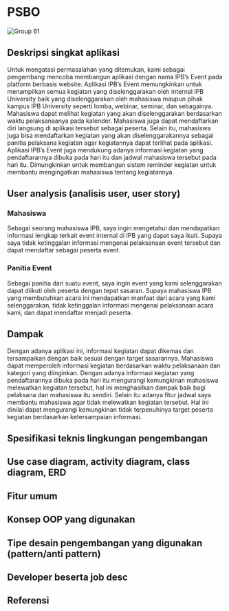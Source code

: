 # PSBO
![Group 61](https://user-images.githubusercontent.com/60083962/121816589-afbd7a80-cca6-11eb-996c-6d5f3b22ff43.png)


## Deskripsi singkat aplikasi
  Untuk mengatasi permasalahan yang ditemukan, kami sebagai pengembang mencoba membangun aplikasi dengan nama IPB’s Event pada platform berbasis website. Aplikasi IPB’s Event memungkinkan untuk menampilkan semua kegiatan yang diselenggarakan oleh internal IPB University baik yang diselenggarakan oleh mahasiswa maupun pihak kampus IPB University seperti lomba, webinar, seminar, dan sebagainya. Mahasiswa dapat melihat kegiatan yang akan diselenggarakan berdasarkan waktu pelaksanaanya pada kalender. Mahasiswa juga dapat mendaftarkan diri langsung di aplikasi tersebut sebagai peserta. Selain itu, mahasiswa juga bisa mendaftarkan  kegiatan yang akan diselenggarakannya sebagai panitia pelaksana kegiatan agar kegiatannya dapat terlihat pada aplikasi. Aplikasi IPB’s Event  juga mendukung adanya informasi kegiatan yang pendaftarannya dibuka pada hari itu dan jadwal mahasiswa tersebut pada hari itu. Dimungkinkan untuk membangun sistem reminder kegiatan untuk membantu mengingatkan mahasiswa tentang kegiatannya.

## User analysis (analisis user, user story)
### Mahasiswa
Sebagai seorang mahasiswa IPB, saya ingin mengetahui dan mendapatkan informasi lengkap terkait event  internal di IPB yang dapat saya ikuti. Supaya saya tidak ketinggalan informasi mengenai pelaksanaan  event tersebut  dan dapat mendaftar sebagai peserta  event.
### Panitia Event
Sebagai panitia dari suatu  event, saya ingin  event yang kami selenggarakan dapat diikuti oleh peserta dengan tepat sasaran. Supaya mahasiswa IPB yang membutuhkan acara ini mendapatkan manfaat dari acara yang kami selenggarakan, tidak ketinggalan informasi mengenai pelaksanaan acara kami, dan dapat mendaftar menjadi peserta.


## Dampak
Dengan adanya aplikasi ini, informasi kegiatan dapat dikemas dan tersampaikan dengan baik sesuai dengan target sasarannya. Mahasiswa dapat memperoleh informasi kegiatan berdasarkan waktu pelaksanaan dan kategori yang diinginkan. Dengan adanya informasi kegiatan yang pendaftarannya dibuka pada hari itu mengurangi kemungkinan mahasiswa melewatkan kegiatan tersebut, hal ini menghasilkan dampak baik bagi pelaksana dan mahasiswa itu sendiri. Selain itu adanya fitur jadwal saya membantu mahasiswa agar tidak melewatkan kegiatan tersebut. Hal ini dinilai dapat mengurangi kemungkinan tidak terpenuhinya target peserta kegiatan berdasarkan ketersampaian informasi.
## Spesifikasi teknis lingkungan pengembangan
## Use case diagram, activity diagram, class diagram, ERD
## Fitur umum
## Konsep OOP yang digunakan
## Tipe desain pengembangan yang digunakan (pattern/anti pattern)
## Developer beserta job desc
## Referensi
